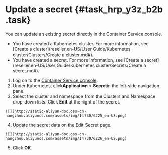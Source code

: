 # Update a secret {#task_hrp_y3z_b2b .task}

You can update an existing secret directly in the Container Service console.

-   You have created a Kubernetes cluster. For more information, see [Create a cluster](reseller.en-US/User Guide/Kubernetes cluster/Clusters/Create a cluster.md#). 
-   You have created a secret. For more information, see [Create a secret](reseller.en-US/User Guide/Kubernetes cluster/Secrets/Create a secret.md#).

1.   Log on to the [Container Service console](https://partners-intl.console.aliyun.com/#/cs). 
2.   Under Kubernetes, click**Application** \> **Secret**in the left-side navigation pane. 
3.   Select the cluster and namespace from the Clusters and Namespace drop-down lists. Click **Edit** at the right of the secret. 

    ![](http://static-aliyun-doc.oss-cn-hangzhou.aliyuncs.com/assets/img/14730/6225_en-US.png)

4.   Update the secret data on the Edit Secret page. 

    ![](http://static-aliyun-doc.oss-cn-hangzhou.aliyuncs.com/assets/img/14730/6226_en-US.png)

5.   Click **OK**. 

